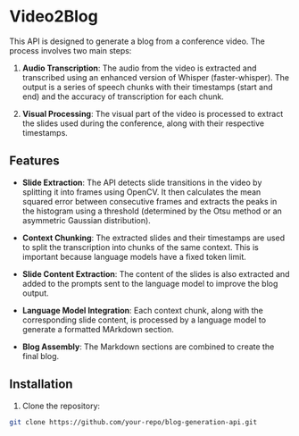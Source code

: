 # Video2Blog

This API is designed to generate a blog from a conference video. The process involves two main steps:

1. **Audio Transcription**: The audio from the video is extracted and transcribed using an enhanced version of Whisper (faster-whisper). The output is a series of speech chunks with their timestamps (start and end) and the accuracy of transcription for each chunk.

2. **Visual Processing**: The visual part of the video is processed to extract the slides used during the conference, along with their respective timestamps.

## Features

- **Slide Extraction**: The API detects slide transitions in the video by splitting it into frames using OpenCV. It then calculates the mean squared error between consecutive frames and extracts the peaks in the histogram using a threshold (determined by the Otsu method or an asymmetric Gaussian distribution).

- **Context Chunking**: The extracted slides and their timestamps are used to split the transcription into chunks of the same context. This is important because language models have a fixed token limit.

- **Slide Content Extraction**: The content of the slides is also extracted and added to the prompts sent to the language model to improve the blog output.

- **Language Model Integration**: Each context chunk, along with the corresponding slide content, is processed by a language model to generate a formatted MArkdown section.

- **Blog Assembly**: The Markdown sections are combined to create the final blog.

## Installation

1. Clone the repository:

```bash
git clone https://github.com/your-repo/blog-generation-api.git
